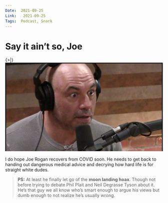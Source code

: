 ```yaml
---
Date:  2021-09-25  
Link:   2021-09-25  
Tags:  Podcast, Snark
---
```


# Say it ain’t so, Joe

{>|} ![](_attachments/OhJoe.jpg)

I do hope Joe Rogan recovers from COVID soon. He needs to get back to handing out dangerous medical advice and decrying how hard life is for straight white dudes.

> **PS:** At least he finally let go of the **moon landing hoax**. Though not before trying to debate Phil Plait and Neil Degrasse Tyson about it. He’s that guy we all know who’s smart enough to argue his views but dumb enough to not realize he’s usually wrong.
